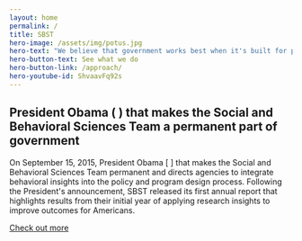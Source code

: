 ```yaml
---
layout: home
permalink: /
title: SBST
hero-image: /assets/img/potus.jpg
hero-text: "We believe that government works best when it's built for people. "
hero-button-text: See what we do
hero-button-link: /approach/
hero-youtube-id: ShvaavFq92s
---
```

## President Obama ( ) that makes the Social and Behavioral Sciences Team a permanent part of government

On September 15, 2015, President Obama [ ] that makes the Social and Behavioral Sciences Team permanent and directs agencies to integrate behavioral insights into the policy and program design process. Following the President's announcement, SBST released its first annual report that highlights results from their initial year of applying research insights to improve outcomes for Americans.

[Check out more](/projects)
